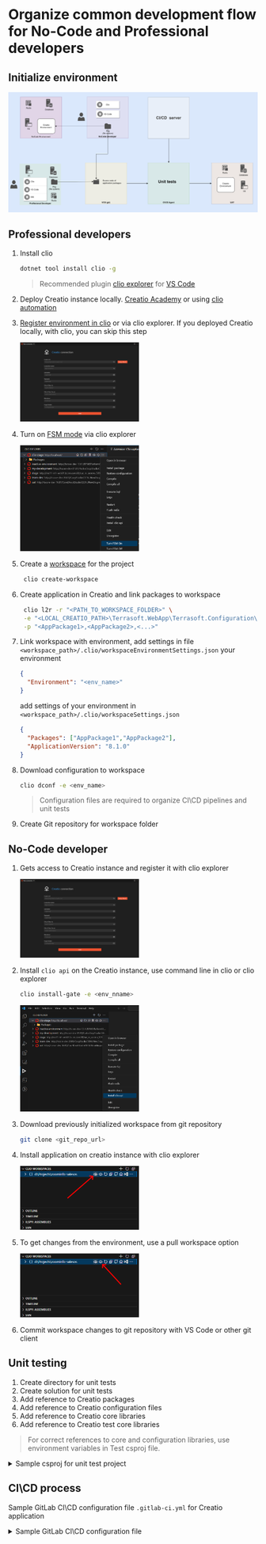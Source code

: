 # Organize common development flow for No-Code and Professional developers


## Initialize environment

<img src="img/general_environment.png" alt="General environment">


## Professional developers

1. Install clio
    ```bash
    dotnet tool install clio -g
    ```
    > Recommended plugin [clio explorer](https://marketplace.visualstudio.com/items?itemName=AdvanceTechnologiesFoundation.clio-explorer) for [VS Code](https://code.visualstudio.com/download)
2. Deploy Creatio instance locally. [Creatio Academy](https://academy.creatio.com/docs/7-18/user/on_site_deployment/general_deployment_procedure/general_creatio_deployment_procedure) or using [clio automation](https://github.com/Advance-Technologies-Foundation/clio#installation-of-creatio-using-clio)
3. [Register environment in clio](https://github.com/Advance-Technologies-Foundation/clio#environment-settings) or via clio explorer. If you deployed Creatio locally, with clio, you can skip this step
   
   <img src="img/clio_explorer_new_environment.png" width="50%" alt="register new environment">
4. Turn on [FSM mode](https://academy.creatio.com/docs/developer/development_tools/external_ides/overview#title-2098-3) via clio explorer
   
   <img src="img/clio_explorer_turn_fsm_mode.png" width="50%" alt="turn file system on">
5. Create a [workspace](https://github.com/Advance-Technologies-Foundation/clio#workspaces) for the project
   ```bash
    clio create-workspace
    ```
6. Create application in Creatio and link packages to workspace
   ```bash
    clio l2r -r "<PATH_TO_WORKSPACE_FOLDER>" \
    -e "<LOCAL_CREATIO_PATH>\Terrasoft.WebApp\Terrasoft.Configuration\Pkg" \
    -p "<AppPackage1>,<AppPackage2>,<...>"
    ``` 
7. Link workspace with environment, add settings in file `<workspace_path>/.clio/workspaceEnvironmentSettings.json` your environment
    ```json
    {
      "Environment": "<env_name>"
    }
    ```
    add settings of your environment in `<workspace_path>/.clio/workspaceSettings.json`
    ```json
    {
      "Packages": ["AppPackage1","AppPackage2"],
      "ApplicationVersion": "8.1.0"
    }
    ```
8. Download configuration to workspace
    ```bash
    clio dconf -e <env_name>
    ```
    > Configuration files are required to organize CI\CD pipelines and unit tests
9. Create Git repository for workspace folder

## No-Code developer

1. Gets access to Creatio instance and register it with clio explorer

   <img src="img/clio_explorer_new_environment.png" width="50%" alt="Initialize new environment">

2. Install `clio api` on the Creatio instance, use command line in clio or clio explorer
   ```bash
   clio install-gate -e <env_nname>
   ```
   <img src="img/clio_explorer_install_clio_api.png" width="50%" alt="General environment">

3. Download previously initialized workspace from git repository
   
   ```bash
   git clone <git_repo_url>
   ```

4. Install application on creatio instance with clio explorer

    <img src="img/clio-pushw-explorer.png" width="50%" alt="push workspace">

5. To get changes from the environment, use a pull workspace option

   <img src="img/clio-restorew-explorer.png" width="50%" alt="push workspace">
    
6. Commit workspace changes to git repository with VS Code or other git client


## Unit testing

1. Create directory for unit tests
2. Create solution for unit tests
3. Add reference to Creatio packages
4. Add reference to Creatio configuration files
5. Add reference to Creatio core libraries
6. Add reference to Creatio test core libraries

> For correct references to core and configuration libraries, use environment variables in Test csproj file.

<details>
<summary>Sample csproj for unit test project</summary>

```xml
<Project Sdk="Microsoft.NET.Sdk">
    <PropertyGroup>
        <TargetFramework>net472</TargetFramework>
        <IsPackable>false</IsPackable>
        <TestCoreLibPath Condition="'$(TestCoreLibPath)' == ''">../../.application/net-framework/core-bin</TestCoreLibPath>
        <RootNamespace>MrktZoomInfoInC360.Tests</RootNamespace>
        <PlatformTarget>x64</PlatformTarget>
        <!-- Exclude the project from analysis -->
        <SonarQubeExclude>true</SonarQubeExclude>
    </PropertyGroup>
       
    <ItemGroup>
        <Reference Include="System.Web" />
        <Reference Include="Terrasoft.Configuration">
            <HintPath>$(TestCoreLibPath)\..\bin\Terrasoft.Configuration.dll</HintPath>
        </Reference>
    </ItemGroup>
    
    <ItemGroup Label="Nuget packages">
        <PackageReference Include="coverlet.msbuild" Version="3.2.0">
            <PrivateAssets>all</PrivateAssets>
            <IncludeAssets>runtime; build; native; contentfiles; analyzers; buildtransitive</IncludeAssets>
        </PackageReference>
        <PackageReference Include="FluentAssertions" Version="5.6.0" />
        <PackageReference Include="Microsoft.Extensions.DependencyInjection.Abstractions" Version="3.1.6" />
        <PackageReference Include="Microsoft.Extensions.Logging.Abstractions" Version="3.1.6" />
        <PackageReference Include="NUnit" Version="3.13.3" />
        <PackageReference Include="NUnit3TestAdapter" Version="4.5.0" />
        <PackageReference Include="Microsoft.NET.Test.Sdk" Version="17.7.2" />
        <PackageReference Include="Castle.Core" version="4.4.0" />
        <PackageReference Include="Ninject" version="3.3.3" />
        <PackageReference Include="NSubstitute" version="3.1.0" />
        <PackageReference Include="System.Runtime" version="4.3.0" />
        <PackageReference Include="System.Threading.Tasks.Extensions" version="4.5.4" />
        <Reference Include="*">
          <HintPath>.\Libs\Terrasoft.TestFramework.dll</HintPath>
        </Reference>
        <Reference Include="UnitTest">
            <HintPath>.\Libs\UnitTest.dll</HintPath>
        </Reference>
    </ItemGroup>
    <ItemGroup Label="Core References">
        <Reference Include="Terrasoft.Common">
            <HintPath>$(TestCoreLibPath)/Terrasoft.Common.dll</HintPath>
            <SpecificVersion>False</SpecificVersion>
            <Private>True</Private>
        </Reference>
        <Reference Include="Terrasoft.Core">
            <HintPath>$(TestCoreLibPath)/Terrasoft.Core.dll</HintPath>
            <SpecificVersion>False</SpecificVersion>
            <Private>True</Private>
        </Reference>
        <Reference Include="Terrasoft.Web.Common">
            <HintPath>$(TestCoreLibPath)/Terrasoft.Web.Common.dll</HintPath>
            <SpecificVersion>False</SpecificVersion>
            <Private>True</Private>
        </Reference>
        <Reference Include="Terrasoft.GlobalSearch">
            <HintPath>$(TestCoreLibPath)/Terrasoft.GlobalSearch.dll</HintPath>
            <Private>True</Private>
        </Reference>
        <Reference Include="Terrasoft.Nui.ServiceModel">
            <HintPath>$(TestCoreLibPath)/Terrasoft.Nui.ServiceModel.dll</HintPath>
            <Private>True</Private>
        </Reference>
        <Reference Include="Terrasoft.Web.Http.Abstractions">
            <HintPath>$(TestCoreLibPath)/Terrasoft.Web.Http.Abstractions.dll</HintPath>
            <SpecificVersion>False</SpecificVersion>
            <Private>True</Private>
        </Reference>
        <Reference Include="Terrasoft.Core.ConfigurationBuild">
            <HintPath>$(TestCoreLibPath)/Terrasoft.Core.ConfigurationBuild.dll</HintPath>
            <SpecificVersion>False</SpecificVersion>
            <Private>True</Private>
        </Reference>
        <Reference Include="Terrasoft.Core.DI">
            <HintPath>$(TestCoreLibPath)/Terrasoft.Core.DI.dll</HintPath>
            <SpecificVersion>False</SpecificVersion>
            <Private>True</Private>
        </Reference>
        <Reference Include="Terrasoft.Core.Packages">
            <HintPath>$(TestCoreLibPath)/Terrasoft.Core.Packages.dll</HintPath>
            <SpecificVersion>False</SpecificVersion>
            <Private>True</Private>
        </Reference>
        <Reference Include="Terrasoft.Core.Process">
            <HintPath>$(TestCoreLibPath)/Terrasoft.Core.Process.dll</HintPath>
            <SpecificVersion>False</SpecificVersion>
            <Private>True</Private>
        </Reference>
        <Reference Include="Terrasoft.Core.Scheduler">
            <HintPath>$(TestCoreLibPath)/Terrasoft.Core.Scheduler.dll</HintPath>
            <SpecificVersion>False</SpecificVersion>
            <Private>True</Private>
        </Reference>
        <Reference Include="Terrasoft.Core.ScriptEngine">
            <HintPath>$(TestCoreLibPath)/Terrasoft.Core.ScriptEngine.dll</HintPath>
            <SpecificVersion>False</SpecificVersion>
            <Private>True</Private>
        </Reference>
        <Reference Include="Terrasoft.Core.Translation">
            <HintPath>$(TestCoreLibPath)/Terrasoft.Core.Translation.dll</HintPath>
            <SpecificVersion>False</SpecificVersion>
            <Private>True</Private>
        </Reference>
        <Reference Include="Terrasoft.File.Abstractions">
            <HintPath>$(TestCoreLibPath)/Terrasoft.File.Abstractions.dll</HintPath>
            <SpecificVersion>False</SpecificVersion>
            <Private>True</Private>
        </Reference>
        <Reference Include="Terrasoft.File">
            <HintPath>$(TestCoreLibPath)/Terrasoft.File.dll</HintPath>
            <SpecificVersion>False</SpecificVersion>
            <Private>True</Private>
        </Reference>
        <Reference Include="Terrasoft.GoogleServerConnector">
            <HintPath>$(TestCoreLibPath)/Terrasoft.GoogleServerConnector.dll</HintPath>
            <SpecificVersion>False</SpecificVersion>
            <Private>True</Private>
        </Reference>
        <Reference Include="Terrasoft.IO">
            <HintPath>$(TestCoreLibPath)/Terrasoft.IO.dll</HintPath>
            <SpecificVersion>False</SpecificVersion>
            <Private>True</Private>
        </Reference>
        <Reference Include="Terrasoft.Monitoring">
            <HintPath>$(TestCoreLibPath)/Terrasoft.Monitoring.dll</HintPath>
            <SpecificVersion>False</SpecificVersion>
            <Private>True</Private>
        </Reference>
        <Reference Include="Terrasoft.Nui">
            <HintPath>$(TestCoreLibPath)/Terrasoft.Nui.dll</HintPath>
            <SpecificVersion>False</SpecificVersion>
            <Private>True</Private>
        </Reference>
        <Reference Include="Terrasoft.Messaging.Common">
            <HintPath>$(TestCoreLibPath)/Terrasoft.Messaging.Common.dll</HintPath>
            <SpecificVersion>False</SpecificVersion>
            <Private>True</Private>
        </Reference>
        <Reference Include="Terrasoft.Mobile">
            <HintPath>$(TestCoreLibPath)/Terrasoft.Mobile.dll</HintPath>
            <SpecificVersion>False</SpecificVersion>
            <Private>True</Private>
        </Reference>
        <Reference Include="Terrasoft.Services">
            <HintPath>$(TestCoreLibPath)/Terrasoft.Services.dll</HintPath>
            <SpecificVersion>False</SpecificVersion>
            <Private>True</Private>
        </Reference>
        <Reference Include="Terrasoft.Social">
            <HintPath>$(TestCoreLibPath)/Terrasoft.Social.dll</HintPath>
            <SpecificVersion>False</SpecificVersion>
            <Private>True</Private>
        </Reference>
        <Reference Include="Terrasoft.Sync">
            <HintPath>$(TestCoreLibPath)/Terrasoft.Sync.dll</HintPath>
            <SpecificVersion>False</SpecificVersion>
            <Private>True</Private>
        </Reference>
        <Reference Include="Terrasoft.GlobalSearch">
            <HintPath>$(TestCoreLibPath)/Terrasoft.GlobalSearch.dll</HintPath>
            <SpecificVersion>False</SpecificVersion>
            <Private>True</Private>
        </Reference>
        <Reference Include="Creatio.FeatureToggling">
            <HintPath>$(TestCoreLibPath)/Creatio.FeatureToggling.dll</HintPath>
            <SpecificVersion>False</SpecificVersion>
            <Private>True</Private>
        </Reference>
        <Reference Include="Common.Logging">
            <HintPath>$(TestCoreLibPath)/Common.Logging.dll</HintPath>
            <SpecificVersion>False</SpecificVersion>
            <Private>True</Private>
        </Reference>
        <Reference Include="Common.Logging.Core">
            <HintPath>$(TestCoreLibPath)/Common.Logging.Core.dll</HintPath>
            <SpecificVersion>False</SpecificVersion>
            <Private>True</Private>
        </Reference>
    </ItemGroup>
    <ItemGroup>
      <ProjectReference Include="..\..\packages\AppPackage\Files\AppPackage.csproj" />
    </ItemGroup>
</Project>
```

</details>




## CI\CD process
Sample GitLab CI\CD configuration file `.gitlab-ci.yml` for Creatio application

<details>
<summary>Sample GitLab CI\CD configuration file</summary>

```yaml
stages:
  - pre deploy
  - deploy

variables:
  GIT_DEPTH: 0
  GIT_SUBMODULE_STRATEGY: none

#steps
deploy:
  stage: deploy
  tags:
    - windows
  dependencies: []
  only:
    - master
  cache:
  script:
    - clio pushw -l $STAGING_LOGIN -p $STAGING_PWD -u $STAGING_URL
    - clio restart -l $STAGING_LOGIN -p $STAGING_PWD -u $STAGING_URL
  resource_group: clio

sonar-analysis:
  stage: pre deploy
  tags:
    - windows
  dependencies: []
  only:
    - master
    - merge_requests
  cache:
  script:
    - $env:CoreLibPath = '..\..\..\.application\net-framework\core-bin'
    - $env:TestCoreLibPath = '..\..\.application\net-framework\core-bin'
    - $env:RelativePkgFolderPath = '..\..\..\.application\net-framework\packages'
    - $env:CoreTargetFramework = 'net472'
    - dotnet sonarscanner begin `
        /k:$CI_PROJECT_NAME `
        /d:sonar.host.url=$SONAR_HOST_URL `
        /d:sonar.login=$SONAR_TOKEN `
        /d:sonar.cs.opencover.reportsPaths=".\tests\Results\coverage.opencover.xml" `
        /d:sonar.test.exclusions="tests/MyPackage.Tests/*" `
        /d:sonar.exclusions="**/Autogenerated/*" `
        /d:sonar.sourceEncoding=UTF-8 `
        /d:sonar.qualitygate.wait=true `
        /d:sonar.qualitygate.timeout=1000
    - dotnet test .\tests\MyPackage.Tests.sln /p:CollectCoverage=true /p:CoverletOutputFormat=opencover /p:CoverletOutput=..\Results\coverage.opencover.xml
    - dotnet sonarscanner end /d:sonar.login=$SONAR_TOKEN
```

</details>
